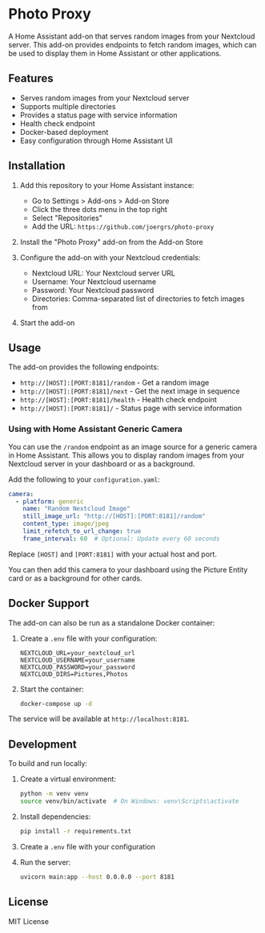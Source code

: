 # Photo Proxy

A Home Assistant add-on that serves random images from your Nextcloud server. This add-on provides endpoints to fetch random images, which can be used to display them in Home Assistant or other applications.

## Features

- Serves random images from your Nextcloud server
- Supports multiple directories
- Provides a status page with service information
- Health check endpoint
- Docker-based deployment
- Easy configuration through Home Assistant UI

## Installation

1. Add this repository to your Home Assistant instance:
   - Go to Settings > Add-ons > Add-on Store
   - Click the three dots menu in the top right
   - Select "Repositories"
   - Add the URL: `https://github.com/joergrs/photo-proxy`

2. Install the "Photo Proxy" add-on from the Add-on Store

3. Configure the add-on with your Nextcloud credentials:
   - Nextcloud URL: Your Nextcloud server URL
   - Username: Your Nextcloud username
   - Password: Your Nextcloud password
   - Directories: Comma-separated list of directories to fetch images from

4. Start the add-on

## Usage

The add-on provides the following endpoints:

- `http://[HOST]:[PORT:8181]/random` - Get a random image
- `http://[HOST]:[PORT:8181]/next` - Get the next image in sequence
- `http://[HOST]:[PORT:8181]/health` - Health check endpoint
- `http://[HOST]:[PORT:8181]/` - Status page with service information

### Using with Home Assistant Generic Camera

You can use the `/random` endpoint as an image source for a generic camera in Home Assistant. This allows you to display random images from your Nextcloud server in your dashboard or as a background.

Add the following to your `configuration.yaml`:

```yaml
camera:
  - platform: generic
    name: "Random Nextcloud Image"
    still_image_url: "http://[HOST]:[PORT:8181]/random"
    content_type: image/jpeg
    limit_refetch_to_url_change: true
    frame_interval: 60  # Optional: Update every 60 seconds
```

Replace `[HOST]` and `[PORT:8181]` with your actual host and port.

You can then add this camera to your dashboard using the Picture Entity card or as a background for other cards.

## Docker Support

The add-on can also be run as a standalone Docker container:

1. Create a `.env` file with your configuration:
   ```
   NEXTCLOUD_URL=your_nextcloud_url
   NEXTCLOUD_USERNAME=your_username
   NEXTCLOUD_PASSWORD=your_password
   NEXTCLOUD_DIRS=Pictures,Photos
   ```

2. Start the container:
   ```bash
   docker-compose up -d
   ```

The service will be available at `http://localhost:8181`.

## Development

To build and run locally:

1. Create a virtual environment:
   ```bash
   python -m venv venv
   source venv/bin/activate  # On Windows: venv\Scripts\activate
   ```

2. Install dependencies:
   ```bash
   pip install -r requirements.txt
   ```

3. Create a `.env` file with your configuration

4. Run the server:
   ```bash
   uvicorn main:app --host 0.0.0.0 --port 8181
   ```

## License

MIT License